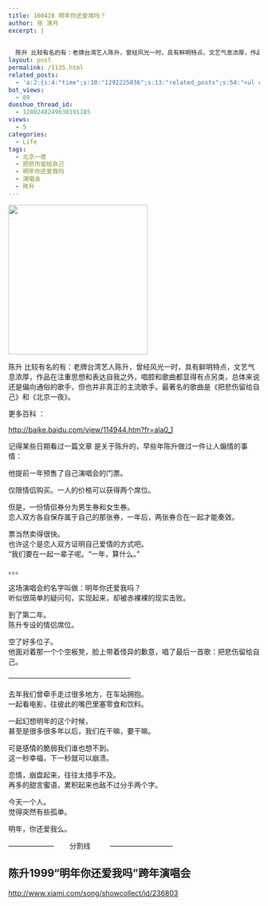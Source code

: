 ```yaml
---
title: 100428 明年你还爱我吗？
author: 张 清月
excerpt: |
  
  
  陈升 比较有名的有：老牌台湾艺人陈升，曾经风光一时，具有鲜明特点，文艺气息浓厚，作品在注重思想和表...
layout: post
permalink: /1135.html
related_posts:
  - 'a:2:{s:4:"time";s:10:"1292225036";s:13:"related_posts";s:54:"<ul class="related_post"><li>No Related Post</li></ul>";}'
bot_views:
  - 89
duoshuo_thread_id:
  - 1280248249638191185
views:
  - 5
categories:
  - Life
tags:
  - 北京一夜
  - 把悲伤留给自己
  - 明年你还爱我吗
  - 演唱会
  - 陈升
---
```

[<img class="aligncenter size-medium wp-image-1136" title="71851507_6cecc54184" src="http://www.80aj.com/wp-content/uploads/2010/04/71851507_6cecc54184-279x300.jpg" alt="" width="279" height="300" />][1]

陈升 比较有名的有：老牌台湾艺人陈升，曾经风光一时，具有鲜明特点，文艺气息浓厚，作品在注重思想和表达自我之外，唱腔和歌曲都显得有点另类，总体来说还是偏向通俗的歌手，但也并非真正的主流歌手。最著名的歌曲是《把悲伤留给自己》和《北京一夜》。

更多百科 ：

<http://baike.baidu.com/view/114944.htm?fr=ala0_1>

记得某些日期看过一篇文章 是关于陈升的，早些年陈升做过一件让人煽情的事情：

他提前一年预售了自己演唱会的门票。

仅限情侣购买。一人的价格可以获得两个席位。

但是，一份情侣券分为男生券和女生券。  
恋人双方各自保存属于自己的那张券，一年后，两张券合在一起才能奏效。

票当然卖得很快。  
也许这个是恋人双方证明自己爱情的方式吧。  
“我们要在一起一辈子呢。“一年，算什么。”

。。。

这场演唱会的名字叫做：明年你还爱我吗？  
听似很简单的疑问句，实现起来，却被赤裸裸的现实击败。

到了第二年。  
陈升专设的情侣席位。

空了好多位子。  
他面对着那一个个空板凳，脸上带着怪异的歉意，唱了最后一首歌：把悲伤留给自己。

&#8212;&#8212;&#8212;&#8212;&#8212;&#8212;&#8212;&#8212;&#8212;&#8212;&#8212;&#8212;&#8212;&#8212;&#8212;&#8212;&#8212;&#8211;

去年我们曾牵手走过很多地方，在车站拥抱。  
一起看电影，往彼此的嘴巴里塞零食和饮料。

一起幻想明年的这个时候，  
甚至是很多很多年以后，我们在干嘛，要干嘛。

可是感情的脆弱我们谁也想不到。  
这一秒幸福，下一秒就可以崩溃。

恋情，崩盘起来，往往太措手不及。  
再多的甜言蜜语，累积起来也敌不过分手两个字。

今天一个人。  
觉得突然有些孤单。

明年，你还爱我么。

&#8212;&#8212;&#8212;&#8212;&#8212;&#8212;&#8211;        分割线          &#8212;&#8212;&#8212;&#8212;&#8212;&#8212;&#8212;&#8212;&#8212;

## 陈升1999“明年你还爱我吗”跨年演唱会

<http://www.xiami.com/song/showcollect/id/236803>

 [1]: http://www.80aj.com/wp-content/uploads/2010/04/71851507_6cecc54184.jpg